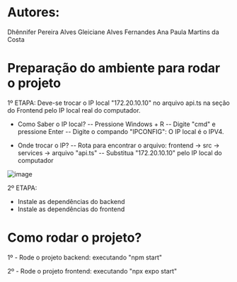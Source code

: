 # Autores:
Dhênnifer Pereira Alves
Gleiciane Alves Fernandes
Ana Paula Martins da Costa

# Preparação do ambiente para rodar o projeto
1º ETAPA:
Deve-se trocar o IP local "172.20.10.10" no arquivo api.ts na seção do Frontend pelo IP local real do computador.
- Como Saber o IP local?
-- Pressione Windows + R
-- Digite "cmd" e pressione Enter
-- Digite o compando "IPCONFIG": O IP local é o IPV4.

- Onde trocar o IP?
-- Rota para encontrar o arquivo: frontend -> src -> services -> arquivo "api.ts"
-- Substitua "172.20.10.10" pelo IP local do computador
  
![image](https://github.com/user-attachments/assets/e48522f5-11de-414b-976c-ba2f91a5b054)

2º ETAPA:
- Instale as dependências do backend
- Instale as dependências do frontend

# Como rodar o projeto?

1º - Rode o projeto backend: executando "npm start"

2º - Rode o projeto frontend: executando "npx expo start"
